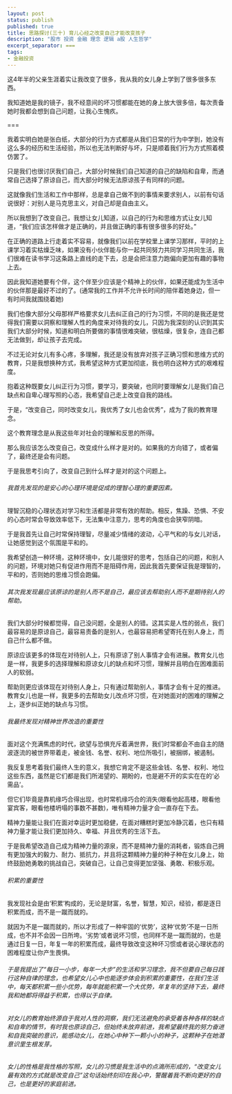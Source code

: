 ```yaml
---
layout: post
status: publish
published: true
title: 思路探讨(三十) 育儿心经之改变自己才能改变孩子
description: "股市 投资 金融 理念 逻辑 a股 人生哲学"
excerpt_separator: ===
tags:
- 金融投资
---
```



这4年半的父亲生涯着实让我改变了很多，我从我的女儿身上学到了很多很多东西。

我知道她是我的镜子，我不经意间的坏习惯都能在她的身上放大很多倍，每次责备她时我都会想到自己问题，让我心生愧疚。

===

我着实明白她是张白纸，大部分的行为方式都是从我们日常的行为中学到，她没有这么多的经历和生活经验，所以也无法判断好与坏，只是顺着我们行为方式照着模仿罢了。

只是我们也很讨厌我们自己，大部分时候我们自己知道的自己的缺陷和自卑，而通常自己选择了原谅自己，而大部分时候无法原谅孩子有同样的问题。

这就像我们生活和工作中那样，总是拿自己做不到的事情来要求别人，以前有句话说很好：对别人是马克思主义，对自己却是自由主义。

所以我想到了改变自己，我想让女儿知道，以自己的行为和思维方式让女儿知道，“我们应该怎样做才是正确的，并且做正确的事有很多很多的好处。”

在正确的道路上行走着实不容易，就像我们以前在学校里上课学习那样，平时的上课学习着实枯燥乏味，如果没有小伙伴能与你一起共同努力共同学习共同生活，我们很难在读书学习这条路上直线的走下去，总是会把注意力跑偏向更加有趣的事物上去。

因此我知道她要有个伴，这个伴至少应该是个精神上的伙伴，如果还能成为生活中的伙伴那是最好不过的了。(通常我的工作并不允许长时间的陪伴着她身边，但一有时间我就围绕着她)

我们也像大部分父母那样严格要求女儿去纠正自己的行为习惯，不同的是我还是觉得我们需要以洞察和理解人性的角度来对待我的女儿，只因为我深刻的认识到其实我们大部分时候，知道和明白所要做的事情很难突破，很枯燥，很复杂，连自己都无法做到，却让孩子去完成。

不过无论对女儿有多心疼，多理解，我还是没有放弃对孩子正确习惯和思维方式的教育，只是我想换种方式，我希望这种方式更加彻底，我也明白这种方式的艰难程度。

抱着这种既要女儿纠正行为习惯，要学习，要突破，也同时要理解女儿是我们自己缺点和自卑心理写照的心态，我希望自己走上改变自我的路线。

于是，“改变自己，同时改变女儿，我优秀了女儿也会优秀”，成为了我的教育理念。

这个教育理念是从我这些年对社会的理解和反思的所得。

那么我应该怎么改变自己，改变成什么样才是对的。如果我的方向错了，或者偏了，最终还是会有问题。

于是我思考引向了，改变自己到什么样才是对的这个问题上。

###### 我首先发现的是安心的心理环境是促成的理智心理的重要因素。

理智沉稳的心理状态对学习和生活都是非常有效的帮助。相反，焦躁、恐惧、不安的心态时常会导致效率低下，无法集中注意力，思考的角度也会狭窄阴暗。

于是我首先让自己时常保持理智，尽量减少情绪的波动，心平气和的与女儿对话，让她感觉到这个氛围是平和的。

我希望创造一种环境，这种环境中，女儿能很好的思考，包括自己的问题，和别人的问题，环境对她只有促进作用而不是阻碍作用，因此我首先要保证我是理智的，平和的，否则她的思维习惯会跑偏。

###### 其次我发现最应该原谅的是别人而不是自己，最应该去帮助别人而不是期待别人的帮助。

我们大部分时候都觉得，自己没问题，全是别人的错。这其实是人性的弱点，我们最容易的是原谅自己，最容易责备的是别人，也最容易把希望寄托在别人身上，而自己什么都不做。

原谅应该更多的体现在对待别人上，只有原谅了别人事情才会有进展。教育女儿也是一样，我更多的选择理解和原谅女儿的缺点和坏习惯，理解并且明白在困难面前人的软弱。

帮助则更应该体现在对待别人身上，只有通过帮助别人，事情才会有十足的推进。教育女儿也是一样，我更多的去帮助女儿改点坏习惯，在对她面对的困难的理解之上，逐步纠正她的缺点与习惯。

###### 我最终发现对精神世界改造的重要性

面对这个充满焦虑的时代，欲望与恐惧充斥着满世界，我们时常都会不由自主的随波逐流的被世界带着走，被金钱、名誉、权利、地位所吸引，被捆绑，被遏制。

我反复思考着我们最终人生的意义，我想它肯定不是这些金钱、名誉、权利、地位这些东西，虽然是它们都是我们所渴望的、期盼的，也是避不开的实实在在的‘必需品’。

但它们毕竟是靠机缘巧合得出现，也时常机缘巧合的消失(眼看他起高楼，眼看他宴宾客，眼看他楼坍塌的事数不甚数)，唯有精神力量才会一直存在下去。

精神力量能让我们在面对幸运时更加稳健，在面对糟糕时更加冷静沉着，也只有精神力量才能让我们更加持久、幸福、并且优秀的生活下去。

于是我希望改造自己成为精神力量的源泉，而不是精神力量的消耗者，锻炼自己拥有更加强大的毅力、耐力、抵抗力，并且将这颗精神力量的种子种在女儿身上，始终鼓励她勇敢的挑战自己，突破自己，让自己变得更加坚强、勇敢、积极乐观。

###### 积累的重要性

我发现社会是由‘积累’构成的，无论是财富，名誉，智慧，知识，经验，都是逐日积累而成，而不是一蹴而就的。

就因为不是一蹴而就的，所以才形成了一种牢固的‘优势’，这种‘优势’不是一日所成，也不并不会因一日所垮。‘劣势’或者说坏习惯，也同样不是一蹴而就的，也是通过日复一日，年复一年的积累而成，最终导致改变这种坏习惯或者说心理状态的困难程度让你产生畏惧。

###### 于是我提出了“每日一小步，每年一大步”的生活和学习理念，我不但要自己每日践行这种自律的理念，也希望女儿心中也能逐步体会到积累的重要性，在我们生活中，每天都积累一些小优势，每年就能积累一个大优势，年复年的坚持下去，最终我和她都将得益于积累，也得以于自律。

###### 对女儿的教育始终源自于我对人性的洞察，我们无法避免的承受着各种各样的缺点和自卑的情节，有时我也原谅自己，但始终未放弃前进，我希望最终我的努力奋进和自我突破的意识，能感动女儿，在她心中种下一颗小小的种子，这颗种子在她潜意识里生根发芽。

###### 女儿的性格是我性格的写照，女儿的习惯是我生活中的点滴所形成的，“改变女儿最有效的方式就是改变自己”这句话始终刻印在我心中，警醒着我不断向更好的自己，也是更好的家庭前进。


